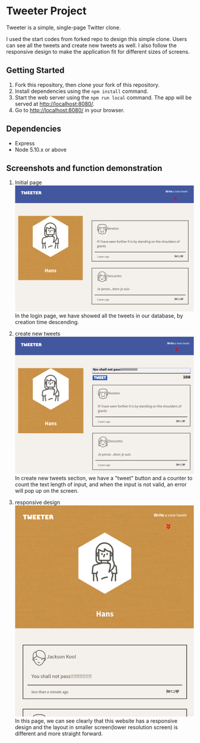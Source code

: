# Tweeter Project

Tweeter is a simple, single-page Twitter clone.

I used the start codes from forked repo to design this simple clone. Users can see all the tweets and create new tweets as well. I also follow the responsive design to make the application fit for different sizes of screens. 

## Getting Started

1. Fork this repository, then clone your fork of this repository.
2. Install dependencies using the `npm install` command.
3. Start the web server using the `npm run local` command. The app will be served at <http://localhost:8080/>.
4. Go to <http://localhost:8080/> in your browser.

## Dependencies

- Express
- Node 5.10.x or above

## Screenshots and function demonstration
1. Initial page
!["login page"](https://github.com/spiritxhx/tweeter/blob/master/docs/loginPage.png)
In the login page, we have showed all the tweets in our database, by creation time descending. 


2. create new tweets
!["create new tweets"](https://github.com/spiritxhx/tweeter/blob/master/docs/newTweets.png)
In create new tweets section, we have a "tweet" button and a counter to count the text length of input, and when the input is not valid, an error will pop up on the screen. 


3. responsive design
!["responsive design"](https://github.com/spiritxhx/tweeter/blob/master/docs/responsiveDesign.png)
In this page, we can see clearly that this website has a responsive design and the layout in smaller screen(lower resolution screen) is different and more straight forward. 